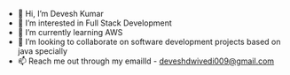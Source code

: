 - 👋 Hi, I’m Devesh Kumar
- 👀 I’m interested in Full Stack Development
- 🌱 I’m currently learning AWS
- 💞️ I’m looking to collaborate on software development projects based on java specially
- 📫 Reach me out through  my emailId - deveshdwivedi009@gmail.com

<!---
devesh009/devesh009 is a ✨ special ✨ repository because its `README.md` (this file) appears on your GitHub profile.
You can click the Preview link to take a look at your changes.
--->
